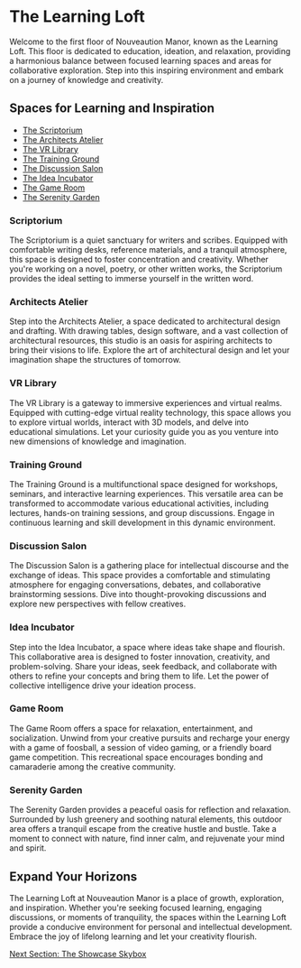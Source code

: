 # The Learning Loft

Welcome to the first floor of Nouveaution Manor, known as the Learning Loft. This floor is dedicated to education, ideation, and relaxation, providing a harmonious balance between focused learning spaces and areas for collaborative exploration. Step into this inspiring environment and embark on a journey of knowledge and creativity.

## Spaces for Learning and Inspiration

- [The Scriptorium](./01-the-scriptorium/index.md)
- [The Architects Atelier](./02-the-architects-atelier/index.md)
- [The VR Library](./03-the-vr-library/index.md)
- [The Training Ground](./04-the-training-ground/index.md)
- [The Discussion Salon](./05-the-discussion-salon/index.md)
- [The Idea Incubator](./06-the-idea-incubator/index.md)
- [The Game Room](./07-the-game-room/index.md)
- [The Serenity Garden](./08-the-serenity-garden/index.md)

### Scriptorium
The Scriptorium is a quiet sanctuary for writers and scribes. Equipped with comfortable writing desks, reference materials, and a tranquil atmosphere, this space is designed to foster concentration and creativity. Whether you're working on a novel, poetry, or other written works, the Scriptorium provides the ideal setting to immerse yourself in the written word.

### Architects Atelier
Step into the Architects Atelier, a space dedicated to architectural design and drafting. With drawing tables, design software, and a vast collection of architectural resources, this studio is an oasis for aspiring architects to bring their visions to life. Explore the art of architectural design and let your imagination shape the structures of tomorrow.

### VR Library
The VR Library is a gateway to immersive experiences and virtual realms. Equipped with cutting-edge virtual reality technology, this space allows you to explore virtual worlds, interact with 3D models, and delve into educational simulations. Let your curiosity guide you as you venture into new dimensions of knowledge and imagination.

### Training Ground
The Training Ground is a multifunctional space designed for workshops, seminars, and interactive learning experiences. This versatile area can be transformed to accommodate various educational activities, including lectures, hands-on training sessions, and group discussions. Engage in continuous learning and skill development in this dynamic environment.

### Discussion Salon
The Discussion Salon is a gathering place for intellectual discourse and the exchange of ideas. This space provides a comfortable and stimulating atmosphere for engaging conversations, debates, and collaborative brainstorming sessions. Dive into thought-provoking discussions and explore new perspectives with fellow creatives.

### Idea Incubator
Step into the Idea Incubator, a space where ideas take shape and flourish. This collaborative area is designed to foster innovation, creativity, and problem-solving. Share your ideas, seek feedback, and collaborate with others to refine your concepts and bring them to life. Let the power of collective intelligence drive your ideation process.

### Game Room
The Game Room offers a space for relaxation, entertainment, and socialization. Unwind from your creative pursuits and recharge your energy with a game of foosball, a session of video gaming, or a friendly board game competition. This recreational space encourages bonding and camaraderie among the creative community.

### Serenity Garden
The Serenity Garden provides a peaceful oasis for reflection and relaxation. Surrounded by lush greenery and soothing natural elements, this outdoor area offers a tranquil escape from the creative hustle and bustle. Take a moment to connect with nature, find inner calm, and rejuvenate your mind and spirit.

## Expand Your Horizons

The Learning Loft at Nouveaution Manor is a place of growth, exploration, and inspiration. Whether you're seeking focused learning, engaging discussions, or moments of tranquility, the spaces within the Learning Loft provide a conducive environment for personal and intellectual development. Embrace the joy of lifelong learning and let your creativity flourish.

[Next Section: The Showcase Skybox](../05-the-showcase-skybox/Index.md)
